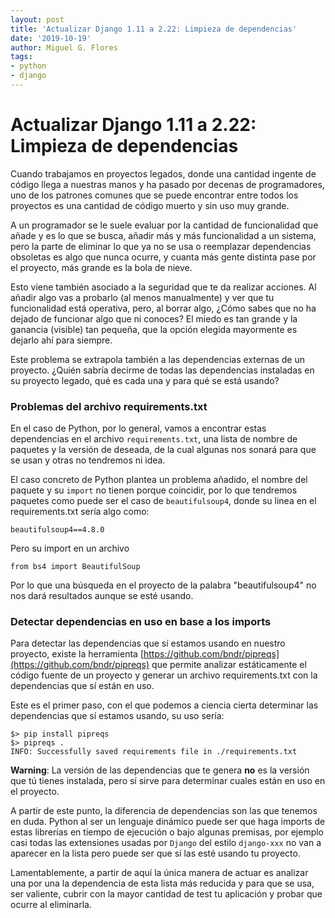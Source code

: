```yaml
---
layout: post
title: 'Actualizar Django 1.11 a 2.22: Limpieza de dependencias'
date: '2019-10-19'
author: Miguel G. Flores
tags:
- python
- django
---
```


# Actualizar Django 1.11 a 2.22: Limpieza de dependencias

Cuando trabajamos en proyectos legados, donde una cantidad ingente de código llega a nuestras manos y ha pasado por decenas de programadores, uno de los patrones comunes que se puede encontrar entre todos los proyectos es una cantidad de código muerto y sin uso muy grande.

A un programador se le suele evaluar por la cantidad de funcionalidad que añade y es lo que se busca, añadir más y más funcionalidad a un sistema, pero la parte de eliminar lo que ya no se usa o reemplazar dependencias obsoletas es algo que nunca ocurre, y cuanta más gente distinta pase por el proyecto, más grande es la bola de nieve. 

Esto viene también asociado a la seguridad que te da realizar acciones. Al añadir algo vas a probarlo (al menos manualmente) y ver que tu funcionalidad está operativa, pero, al borrar algo, ¿Cómo sabes que no ha dejado de funcionar algo que ni conoces? El miedo es tan grande y la ganancia (visible) tan pequeña, que la opción elegida mayormente es dejarlo ahí para siempre.

Este problema se extrapola también a las dependencias externas de un proyecto. ¿Quién sabría decirme de todas las dependencias instaladas en su proyecto legado, qué es cada una y para qué se está usando? 

### Problemas del archivo requirements.txt

En el caso de Python, por lo general, vamos a encontrar estas dependencias en el archivo `requirements.txt`, una lista de nombre de paquetes y la versión de deseada, de la cual algunas nos sonará para que se usan y otras no tendremos ni idea.

El caso concreto de Python plantea un problema añadido, el nombre del paquete y su `import` no tienen porque coincidir, por lo que tendremos paquetes como puede ser el caso de `beautifulsoup4`, donde su linea en el requirements.txt sería algo como:

    beautifulsoup4==4.8.0

Pero su import en un archivo

    from bs4 import BeautifulSoup

Por lo que una búsqueda en el proyecto de la palabra "beautifulsoup4" no nos dará resultados aunque se esté usando.

### Detectar dependencias en uso en base a los imports

Para detectar las dependencias que sí estamos usando en nuestro proyecto, existe la herramienta [https://github.com/bndr/pipreqs](https://github.com/bndr/pipreqs) que permite analizar estáticamente el código fuente de un proyecto y generar un archivo requirements.txt con la dependencias que sí están en uso.

Este es el primer paso, con el que podemos a ciencia cierta determinar las dependencias que sí estamos usando, su uso sería:

    $> pip install pipreqs
    $> pipreqs .
    INFO: Successfully saved requirements file in ./requirements.txt

**Warning**: La versión de las dependencias que te genera **no** es la versión que tú tienes instalada, pero sí sirve para determinar cuales están en uso en el proyecto.

A partir de este punto, la diferencia de dependencias son las que tenemos en duda. Python al ser un lenguaje dinámico puede ser que haga imports de estas librerías en tiempo de ejecución o bajo algunas premisas, por ejemplo casi todas las extensiones usadas por  `Django` del estilo `django-xxx` no van a aparecer en la lista pero puede ser que sí las esté usando tu proyecto.

Lamentablemente, a partir de aquí la única manera de actuar es analizar una por una la dependencia de esta lista más reducida y para que se usa, ser valiente, cubrir con la mayor cantidad de test tu aplicación y probar que ocurre al eliminarla.
